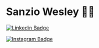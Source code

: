 # Sanzio Wesley :man_technologist:

[![Linkedin Badge](https://img.shields.io/badge/-LinkedIn-blue?style=for-the-badge&logo=Linkedin&logoColor=white&link=https://www.linkedin.com/in/sanzio-wesley/)](https://www.linkedin.com/in/sanzio-wesley/)


[![Instagram Badge](https://img.shields.io/badge/Instagram-E4405F?style=for-the-badge&logo=instagram&logoColor=white)](https://www.instagram.com/sanziow/?hl=pt-br)
